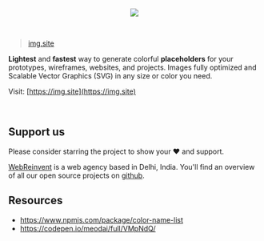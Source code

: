 <br/>
<p align="center">
    <img src="https://img.site/public/img/logo.png" />
</p>

<br/>

> [img.site](https://img.site)


**Lightest** and **fastest** way to generate colorful **placeholders** for your prototypes, wireframes, websites, and projects. Images fully optimized and Scalable Vector Graphics (SVG) in any size or color you need.

Visit: [https://img.site](https://img.site)

<br/>

## Support us

Please consider starring the project to show your :heart: and support.

[WebReinvent](https://webreinvent.com) is a web agency based in Delhi, India. You'll find an overview of all our open source projects on [github](https://github.com/webreinvent).



## Resources
- https://www.npmjs.com/package/color-name-list
- https://codepen.io/meodai/full/VMpNdQ/